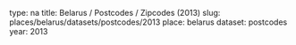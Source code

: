 type: na
title: Belarus / Postcodes / Zipcodes (2013)
slug: places/belarus/datasets/postcodes/2013
place: belarus
dataset: postcodes
year: 2013
